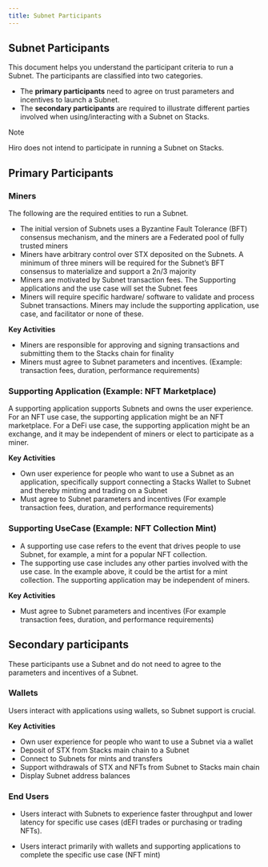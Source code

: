 ```yaml
---
title: Subnet Participants
---
```


## Subnet Participants

This document helps you understand the participant criteria to run a Subnet. The participants are classified into two categories.

- The **primary participants** need to agree on trust parameters and incentives to launch a Subnet.
- The **secondary participants** are required to illustrate different parties involved when using/interacting with a Subnet on Stacks.

> [!NOTE]
> Hiro does not intend to participate in running a Subnet on Stacks.

## Primary Participants

### Miners

The following are the required entities to run a Subnet.

- The initial version of Subnets uses a Byzantine Fault Tolerance (BFT) consensus mechanism, and the miners are a Federated pool of fully trusted miners
- Miners have arbitrary control over STX deposited on the Subnets. A minimum of three miners will be required for the Subnet’s BFT consensus to materialize and support a 2n/3 majority
- Miners are motivated by Subnet transaction fees. The Supporting applications and the use case will set the Subnet fees
- Miners will require specific hardware/ software to validate and process Subnet transactions. Miners may include the supporting application, use case, and facilitator or none of these.

**Key Activities**

- Miners are responsible for approving and signing transactions and submitting them to the Stacks chain for finality
- Miners must agree to Subnet parameters and incentives. (Example: transaction fees, duration, performance requirements)

### Supporting Application (Example: NFT Marketplace)

A supporting application supports Subnets and owns the user experience. For an NFT use case, the supporting application might be an NFT marketplace. For a DeFi use case, the supporting application might be an exchange, and it may be independent of miners or elect to participate as a miner.

**Key Activities**

- Own user experience for people who want to use a Subnet as an application, specifically support connecting a Stacks Wallet to Subnet and thereby minting and trading on a Subnet
- Must agree to Subnet parameters and incentives (For example transaction fees, duration, and performance requirements)

### Supporting UseCase (Example: NFT Collection Mint)

- A supporting use case refers to the event that drives people to use Subnet, for example, a mint for a popular NFT collection.
- The supporting use case includes any other parties involved with the use case. In the example above, it could be the artist for a mint collection. The supporting application may be independent of miners.

**Key Activities**

- Must agree to Subnet parameters and incentives (For example transaction fees, duration, and performance requirements)

## Secondary participants

These participants use a Subnet and do not need to agree to the parameters and incentives of a Subnet.

### Wallets

Users interact with applications using wallets, so Subnet support is crucial.

**Key Activities**

- Own user experience for people who want to use a Subnet via a wallet
- Deposit of STX from Stacks main chain to a Subnet
- Connect to Subnets for mints and transfers
- Support withdrawals of STX and NFTs from Subnet to Stacks main chain
- Display Subnet address balances

### End Users

- Users interact with Subnets to experience faster throughput and lower latency for specific use cases (dEFI trades or purchasing or trading NFTs).

- Users interact primarily with wallets and supporting applications to complete the specific use case (NFT mint)
